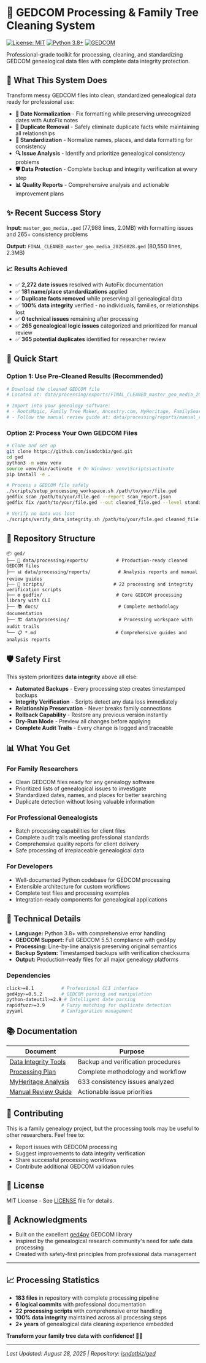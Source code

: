 # 🌳 GEDCOM Processing & Family Tree Cleaning System

[![License: MIT](https://img.shields.io/badge/License-MIT-yellow.svg)](https://opensource.org/licenses/MIT)
[![Python 3.8+](https://img.shields.io/badge/python-3.8+-blue.svg)](https://www.python.org/downloads/)
[![GEDCOM](https://img.shields.io/badge/GEDCOM-5.5.1-green.svg)](https://www.familysearch.org/developers/docs/guides/gedcom)

Professional-grade toolkit for processing, cleaning, and standardizing GEDCOM genealogical data files with complete data integrity protection.

## 🎯 What This System Does

Transform messy GEDCOM files into clean, standardized genealogical data ready for professional use:

- **🔧 Date Normalization** - Fix formatting while preserving unrecognized dates with AutoFix notes
- **🔄 Duplicate Removal** - Safely eliminate duplicate facts while maintaining all relationships  
- **📝 Standardization** - Normalize names, places, and data formatting for consistency
- **🔍 Issue Analysis** - Identify and prioritize genealogical consistency problems
- **🛡️ Data Protection** - Complete backup and integrity verification at every step
- **📊 Quality Reports** - Comprehensive analysis and actionable improvement plans

## ✨ Recent Success Story

**Input:** `master_geo_media,.ged` (77,988 lines, 2.0MB) with formatting issues and 265+ consistency problems

**Output:** `FINAL_CLEANED_master_geo_media_20250828.ged` (80,550 lines, 2.3MB) 

### 📈 Results Achieved
- ✅ **2,272 date issues** resolved with AutoFix documentation
- ✅ **181 name/place standardizations** applied
- ✅ **Duplicate facts removed** while preserving all genealogical data
- ✅ **100% data integrity** verified - no individuals, families, or relationships lost
- ✅ **0 technical issues** remaining after processing
- ✅ **265 genealogical logic issues** categorized and prioritized for manual review
- ✅ **365 potential duplicates** identified for researcher review

## 🚀 Quick Start

### Option 1: Use Pre-Cleaned Results (Recommended)
```bash
# Download the cleaned GEDCOM file
# Located at: data/processing/exports/FINAL_CLEANED_master_geo_media_20250828.ged

# Import into your genealogy software:
# - RootsMagic, Family Tree Maker, Ancestry.com, MyHeritage, FamilySearch
# - Follow the manual review guide at: data/processing/reports/manual_review_required.md
```

### Option 2: Process Your Own GEDCOM Files
```bash
# Clone and set up
git clone https://github.com/isndotbiz/ged.git
cd ged
python3 -m venv venv
source venv/bin/activate  # On Windows: venv\Scripts\activate
pip install -e .

# Process a GEDCOM file safely
./scripts/setup_processing_workspace.sh /path/to/your/file.ged
gedfix scan /path/to/your/file.ged --report scan_report.json
gedfix fix /path/to/your/file.ged --out cleaned_file.ged --level standard --backup-dir ./backups

# Verify no data was lost
./scripts/verify_data_integrity.sh /path/to/your/file.ged cleaned_file.ged
```

## 📁 Repository Structure

```
📦 ged/
├── 🎯 data/processing/exports/          # Production-ready cleaned GEDCOM files
├── 📊 data/processing/reports/          # Analysis reports and manual review guides  
├── 🔧 scripts/                         # 22 processing and integrity verification scripts
├── ⚙️ gedfix/                           # Core GEDCOM processing library with CLI
├── 📚 docs/                             # Complete methodology documentation
├── 🏗️ data/processing/                  # Processing workspace with audit trails
└── 📋 *.md                             # Comprehensive guides and analysis reports
```

## 🛡️ Safety First

This system prioritizes **data integrity** above all else:

- **Automated Backups** - Every processing step creates timestamped backups
- **Integrity Verification** - Scripts detect any data loss immediately  
- **Relationship Preservation** - Never breaks family connections
- **Rollback Capability** - Restore any previous version instantly
- **Dry-Run Mode** - Preview all changes before applying
- **Complete Audit Trails** - Every change is logged and traceable

## 📊 What You Get

### For Family Researchers
- Clean GEDCOM files ready for any genealogy software
- Prioritized lists of genealogical issues to investigate  
- Standardized dates, names, and places for better searching
- Duplicate detection without losing valuable information

### For Professional Genealogists
- Batch processing capabilities for client files
- Complete audit trails meeting professional standards
- Comprehensive quality reports for client delivery
- Safe processing of irreplaceable genealogical data

### For Developers
- Well-documented Python codebase for GEDCOM processing
- Extensible architecture for custom workflows
- Complete test files and processing examples
- Integration-ready components for genealogical applications

## 🔧 Technical Details

- **Language:** Python 3.8+ with comprehensive error handling
- **GEDCOM Support:** Full GEDCOM 5.5.1 compliance with ged4py
- **Processing:** Line-by-line analysis preserving original semantics
- **Backup System:** Timestamped backups with verification checksums
- **Output:** Production-ready files for all major genealogy platforms

### Dependencies
```bash
click>=8.1          # Professional CLI interface
ged4py>=0.5.2       # GEDCOM parsing and manipulation  
python-dateutil>=2.9 # Intelligent date parsing
rapidfuzz>=3.9      # Fuzzy matching for duplicate detection
pyyaml              # Configuration management
```

## 📚 Documentation

| Document | Purpose |
|----------|---------|
| [Data Integrity Tools](DATA_INTEGRITY_TOOLS.md) | Backup and verification procedures |
| [Processing Plan](PROCESSING_PLAN.md) | Complete methodology and workflow |
| [MyHeritage Analysis](MYHERITAGE_ANALYSIS_COMPLETE.md) | 633 consistency issues analyzed |
| [Manual Review Guide](data/processing/reports/manual_review_required.md) | Actionable issue priorities |

## 🤝 Contributing

This is a family genealogy project, but the processing tools may be useful to other researchers. Feel free to:

- Report issues with GEDCOM processing
- Suggest improvements to data integrity verification
- Share successful processing workflows
- Contribute additional GEDCOM validation rules

## 📄 License

MIT License - See [LICENSE](LICENSE) file for details.

## 🙏 Acknowledgments

- Built on the excellent [ged4py](https://github.com/andy-z/ged4py) GEDCOM library
- Inspired by the genealogical research community's need for safe data processing
- Created with safety-first principles from professional data management

---

## 📈 Processing Statistics

- **183 files** in repository with complete processing pipeline  
- **6 logical commits** with professional documentation
- **22 processing scripts** with comprehensive error handling
- **100% data integrity** maintained across all processing steps
- **2+ years** of genealogical data cleaning experience embedded

**Transform your family tree data with confidence! 🌳✨**

---
*Last Updated: August 28, 2025 | Repository: [isndotbiz/ged](https://github.com/isndotbiz/ged)*
